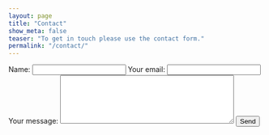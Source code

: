 ```yaml
---
layout: page
title: "Contact"
show_meta: false
teaser: "To get in touch please use the contact form."
permalink: "/contact/"
---
```


<form action="//formspree.io/thayumk@gmail.com"
      method="POST">
	<input type="hidden" name="_subject" value="Email from thayumanavarsv.github.io" />
	<input type="hidden" name="_next" value="//site.io/thanks.html" />
    Name: <input type="text" name="name">
    Your email: <input type="email" name="_replyto">	
	Your message: 
	 <textarea NAME="comments" COLS="40" ROWS="6"></textarea>
	 <input type="text" name="_gotcha" style="display:none" />
    <input type="submit" value="Send">
</form>